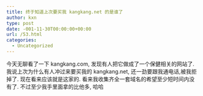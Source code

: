 ```yaml
---
title: 终于知道上次要买我 kangkang.net 的是谁了
author: kxn
type: post
date: -001-11-30T00:00:00+00:00
url: /53.html
categories:
  - Uncategorized
---
```


今天无聊看了一下 kangkang.com, 发现有人把它做成了一个保健相关的网站了. 我说上次为什么有人冲过来要买我的 kangkang.net, 还一劲要跟我通电话,被我拒掉了. 现在看来应该就是这家的. 看来我收集齐全一套域名的希望至少短时间内没有了. 不过至少我手里面拿的比他多, 哈哈
